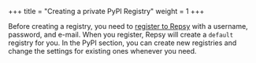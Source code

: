 +++
title = "Creating a private PyPI Registry"
weight = 1
+++

Before creating a registry, you need to [register to Repsy](https://docs.repsy.io/npm/register-and-create-registry/)  with a username, password, and e-mail. When you register, Repsy will create a `default` registry for you.
In the PyPI section, you can create new registries and change the settings for existing ones whenever you need.
